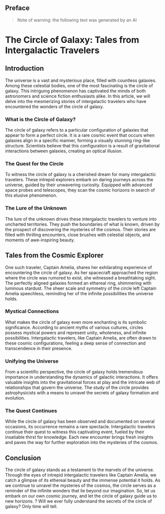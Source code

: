 ## Preface
  
> Note of warning: the following text was generated by an AI

# The Circle of Galaxy: Tales from Intergalactic Travelers

## Introduction

The universe is a vast and mysterious place, filled with countless galaxies. Among these celestial bodies, one of the most fascinating is the circle of galaxy. This intriguing phenomenon has captivated the minds of both astronomers and science fiction enthusiasts alike. In this article, we will delve into the mesmerizing stories of intergalactic travelers who have encountered the wonders of the circle of galaxy.

### What is the Circle of Galaxy?

The circle of galaxy refers to a particular configuration of galaxies that appear to form a perfect circle. It is a rare cosmic event that occurs when galaxies align in a specific manner, forming a visually stunning ring-like structure. Scientists believe that this configuration is a result of gravitational interactions between galaxies, creating an optical illusion.

### The Quest for the Circle

To witness the circle of galaxy is a cherished dream for many intergalactic travelers. These intrepid explorers embark on daring journeys across the universe, guided by their unwavering curiosity. Equipped with advanced space probes and telescopes, they scan the cosmic horizons in search of this elusive phenomenon.

### The Lure of the Unknown

The lure of the unknown drives these intergalactic travelers to venture into uncharted territories. They push the boundaries of what is known, driven by the prospect of discovering the mysteries of the cosmos. Their stories are filled with thrilling encounters, close brushes with celestial objects, and moments of awe-inspiring beauty.

## Tales from the Cosmic Explorer

One such traveler, Captain Amelia, shares her exhilarating experience of encountering the circle of galaxy. As her spacecraft approached the region where the circle was rumored to exist, she witnessed a breathtaking sight. The perfectly aligned galaxies formed an ethereal ring, shimmering with luminous stardust. The sheer scale and symmetry of the circle left Captain Amelia speechless, reminding her of the infinite possibilities the universe holds.

### Mystical Connections

What makes the circle of galaxy even more enchanting is its symbolic significance. According to ancient myths of various cultures, circles possess mystical powers and represent unity, wholeness, and infinite possibilities. Intergalactic travelers, like Captain Amelia, are often drawn to these cosmic configurations, feeling a deep sense of connection and transcendence in their presence.

### Unifying the Universe

From a scientific perspective, the circle of galaxy holds tremendous importance in understanding the dynamics of galactic interactions. It offers valuable insights into the gravitational forces at play and the intricate web of relationships that govern the universe. The study of the circle provides astrophysicists with a means to unravel the secrets of galaxy formation and evolution.

### The Quest Continues

While the circle of galaxy has been observed and documented on several occasions, its occurrence remains a rare spectacle. Intergalactic travelers continue their quest to witness this captivating event, fueled by their insatiable thirst for knowledge. Each new encounter brings fresh insights and paves the way for further exploration into the mysteries of the cosmos.

## Conclusion

The circle of galaxy stands as a testament to the marvels of the universe. Through the eyes of intrepid intergalactic travelers like Captain Amelia, we catch a glimpse of its ethereal beauty and the immense potential it holds. As we continue to unravel the mysteries of the cosmos, the circle serves as a reminder of the infinite wonders that lie beyond our imagination. So, let us embark on our own cosmic journey, and let the circle of galaxy guide us to new horizons. ? Will we ever fully understand the secrets of the circle of galaxy? Only time will tell.